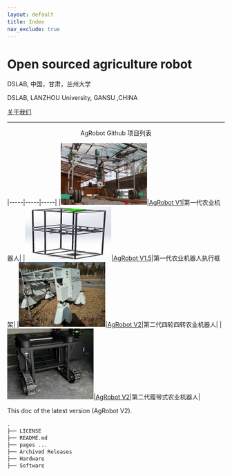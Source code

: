 ```yaml
---
layout: default
title: Index
nav_exclude: true
---
```


# Open sourced agriculture robot  

DSLAB, 中国，甘肃，兰州大学

DSLAB, LANZHOU University, GANSU ,CHINA

[关于我们](./intro.md)

----

<p align=center> AgRobot Github 项目列表 </p>

|-----|-----|-----|
|<img src="assets\img\03-11-01\agrobot_v1.png" width="200">|[AgRobot V1](https://github.com/dslab-agrobot/AgRobot)|第一代农业机器人|
|<img src="assets\img\03-11-01\agropot.png" width="200">|[AgRobot V1.5](https://github.com/dslab-agrobot/AgroPot)|第一代农业机器人执行框架|
|<img src="assets\img\20240321\ag_v2_1.jpg" width="200">|[AgRobot V2](https://github.com/dslab-agrobot/AgRobot2)|第二代四轮四转农业机器人|
|<img src="assets\img\20240321\ag_v2.1_0.jpg" width="200">|[AgRobot V2](https://github.com/dslab-agrobot/AgRobot2)|第二代履带式农业机器人|



This doc of the latest version (AgRobot V2).
```
.
├── LICENSE
├── README.md
├── pages ...
├── Archived Releases
├── Hardware
├── Software
```






